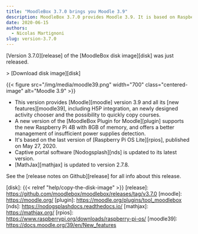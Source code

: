 ```yaml
---
title: "MoodleBox 3.7.0 brings you Moodle 3.9"
description: MoodleBox 3.7.0 provides Moodle 3.9. It is based on Raspberry Pi OS version released on May 27, 2020.
date: 2020-06-15
authors:
  - Nicolas Martignoni
slug: version-3.7.0
---
```


[Version 3.7.0][release] of the [MoodleBox disk image][disk] was just released.

&gt; [Download disk image][disk]

{{< figure src="/img/media/moodle39.png" width="700" class="centered-image" alt="Moodle 3.9" >}}

  - This version provides [Moodle][moodle] version 3.9 and all its [new features][moodle39], including H5P integration, an newly designed activity chooser and the possibility to quickly copy courses.
  - A new version of the [MoodleBox Plugin for Moodle][plugin] supports the new Raspberry Pi 4B with 8GB of memory, and offers a better management of insufficient power supplies detection.
  - It's based on the last version of [Raspberry Pi OS Lite][rpios], published on May 27, 2020.
  - Captive portal software [Nodogsplash][nds] is updated to its latest version.
  - [MathJax][mathjax] is updated to version 2.7.8.

See the [release notes on Github][release] for all info about this release.

 [disk]: {{< relref "help/copy-the-disk-image" >}}
 [release]: https://github.com/moodlebox/moodlebox/releases/tag/v3.7.0
 [moodle]: https://moodle.org/
 [plugin]: https://moodle.org/plugins/tool_moodlebox
 [nds]: https://nodogsplashdocs.readthedocs.io/
 [mathjax]: https://mathjax.org/
 [rpios]: https://www.raspberrypi.org/downloads/raspberry-pi-os/
 [moodle39]: https://docs.moodle.org/39/en/New_features
